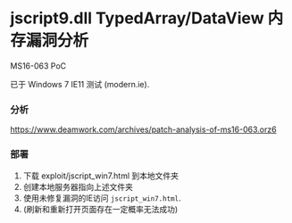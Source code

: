 # jscript9.dll TypedArray/DataView 内存漏洞分析
MS16-063 PoC

已于 Windows 7 IE11 测试 (modern.ie).

### 分析
https://www.deamwork.com/archives/patch-analysis-of-ms16-063.orz6

### 部署
1. 下载 exploit/jscript\_win7.html 到本地文件夹
2. 创建本地服务器指向上述文件夹
3. 使用未修复漏洞的IE访问 `jscript_win7.html`.
4. (刷新和重新打开页面存在一定概率无法成功)

